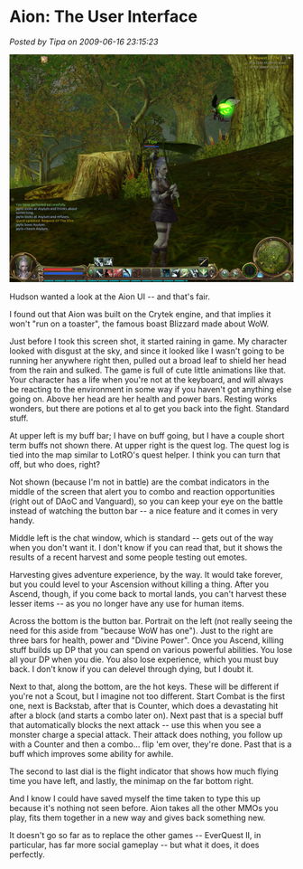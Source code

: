 # Aion: The User Interface

*Posted by Tipa on 2009-06-16 23:15:23*

![The Aion UI -- is it raining out?](../../../uploads/2009/06/aion-2009-06-05-21-27-51-63.jpg "The Aion UI -- is it raining out?")

Hudson wanted a look at the Aion UI -- and that's fair. 

I found out that Aion was built on the Crytek engine, and that implies it won't "run on a toaster", the famous boast Blizzard made about WoW. 

Just before I took this screen shot, it started raining in game. My character looked with disgust at the sky, and since it looked like I wasn't going to be running her anywhere right then, pulled out a broad leaf to shield her head from the rain and sulked. The game is full of cute little animations like that. Your character has a life when you're not at the keyboard, and will always be reacting to the environment in some way if you haven't got anything else going on. Above her head are her health and power bars. Resting works wonders, but there are potions et al to get you back into the fight. Standard stuff.

At upper left is my buff bar; I have on buff going, but I have a couple short term buffs not shown there. At upper right is the quest log. The quest log is tied into the map similar to LotRO's quest helper. I think you can turn that off, but who does, right?

Not shown (because I'm not in battle) are the combat indicators in the middle of the screen that alert you to combo and reaction opportunities (right out of DAoC and Vanguard), so you can keep your eye on the battle instead of watching the button bar -- a nice feature and it comes in very handy.

Middle left is the chat window, which is standard -- gets out of the way when you don't want it. I don't know if you can read that, but it shows the results of a recent harvest and some people testing out emotes.

Harvesting gives adventure experience, by the way. It would take forever, but you could level to your Ascension without killing a thing. After you Ascend, though, if you come back to mortal lands, you can't harvest these lesser items -- as you no longer have any use for human items.

Across the bottom is the button bar. Portrait on the left (not really seeing the need for this aside from "because WoW has one"). Just to the right are three bars for health, power and "Divine Power". Once you Ascend, killing stuff builds up DP that you can spend on various powerful abilities. You lose all your DP when you die. You also lose experience, which you must buy back. I don't know if you can delevel through dying, but I doubt it.

Next to that, along the bottom, are the hot keys. These will be different if you're not a Scout, but I imagine not too different. Start Combat is the first one, next is Backstab, after that is Counter, which does a devastating hit after a block (and starts a combo later on). Next past that is a special buff that automatically blocks the next attack -- use this when you see a monster charge a special attack. Their attack does nothing, you follow up with a Counter and then a combo... flip 'em over, they're done. Past that is a buff which improves some ability for awhile.

The second to last dial is the flight indicator that shows how much flying time you have left, and lastly, the minimap on the far bottom right.

And I know I could have saved myself the time taken to type this up because it's nothing not seen before. Aion takes all the other MMOs you play, fits them together in a new way and gives back something new.

It doesn't go so far as to replace the other games -- EverQuest II, in particular, has far more social gameplay -- but what it does, it does perfectly.

